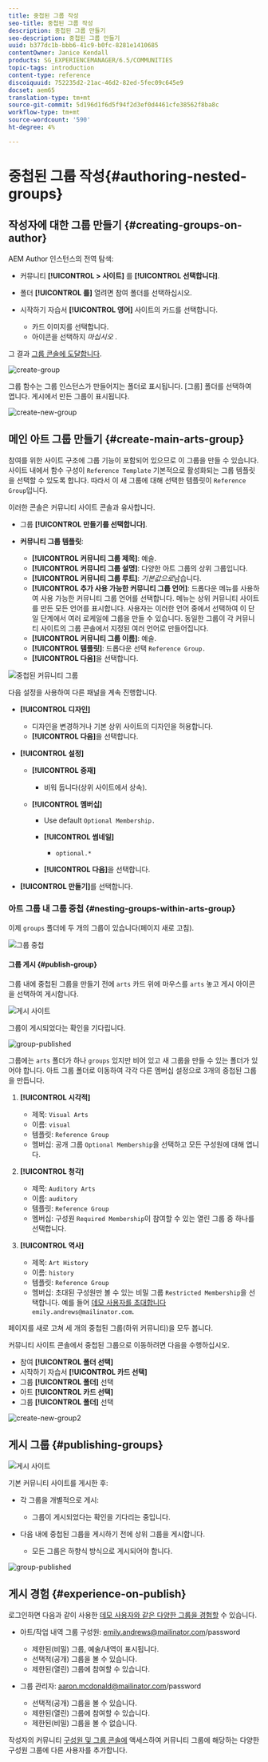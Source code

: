 ```yaml
---
title: 중첩된 그룹 작성
seo-title: 중첩된 그룹 작성
description: 중첩된 그룹 만들기
seo-description: 중첩된 그룹 만들기
uuid: b377dc1b-bbb6-41c9-b0fc-8281e1410685
contentOwner: Janice Kendall
products: SG_EXPERIENCEMANAGER/6.5/COMMUNITIES
topic-tags: introduction
content-type: reference
discoiquuid: 752235d2-21ac-46d2-82ed-5fec09c645e9
docset: aem65
translation-type: tm+mt
source-git-commit: 5d196d1f6d5f94f2d3ef0d4461cfe38562f8ba8c
workflow-type: tm+mt
source-wordcount: '590'
ht-degree: 4%

---
```



# 중첩된 그룹 작성{#authoring-nested-groups}

## 작성자에 대한 그룹 만들기 {#creating-groups-on-author}

AEM Author 인스턴스의 전역 탐색:

* 커뮤니티 **[!UICONTROL > 사이트]** 를 **[!UICONTROL 선택합니다]**.
* 폴더 **[!UICONTROL 를]** 열려면 참여 폴더를 선택하십시오.
* 시작하기 자습서 **[!UICONTROL 영어]** 사이트의 카드를 선택합니다.

   * 카드 이미지를 선택합니다.
   * 아이콘을 선택하지 *마십시오* .

그 결과 [그룹 콘솔에 도달합니다](/help/communities/groups.md).

![create-group](assets/create-group.png)

그룹 함수는 그룹 인스턴스가 만들어지는 폴더로 표시됩니다. [그룹] 폴더를 선택하여 엽니다. 게시에서 만든 그룹이 표시됩니다.

![create-new-group](assets/create-new-group.png)

## 메인 아트 그룹 만들기 {#create-main-arts-group}

참여를 위한 사이트 구조에 그룹 기능이 포함되어 있으므로 이 그룹을 만들 수 있습니다. 사이트 내에서 함수 구성이 `Reference Template` 기본적으로 활성화되는 그룹 템플릿을 선택할 수 있도록 합니다. 따라서 이 새 그룹에 대해 선택한 템플릿이 `Reference Group`입니다.

이러한 콘솔은 커뮤니티 사이트 콘솔과 유사합니다.

* 그룹 **[!UICONTROL 만들기를 선택합니다]**.

* **커뮤니티 그룹 템플릿**:

   * **[!UICONTROL 커뮤니티 그룹 제목]**: 예술.
   * **[!UICONTROL 커뮤니티 그룹 설명]**: 다양한 아트 그룹의 상위 그룹입니다.
   * **[!UICONTROL 커뮤니티 그룹 루트]**: *기본값으로*&#x200B;남습니다.
   * **[!UICONTROL 추가 사용 가능한 커뮤니티 그룹 언어]**: 드롭다운 메뉴를 사용하여 사용 가능한 커뮤니티 그룹 언어를 선택합니다. 메뉴는 상위 커뮤니티 사이트를 만든 모든 언어를 표시합니다. 사용자는 이러한 언어 중에서 선택하여 이 단일 단계에서 여러 로케일에 그룹을 만들 수 있습니다. 동일한 그룹이 각 커뮤니티 사이트의 그룹 콘솔에서 지정된 여러 언어로 만들어집니다.
   * **[!UICONTROL 커뮤니티 그룹 이름]**: 예술.
   * **[!UICONTROL 템플릿]**: 드롭다운 선택 `Reference Group.`
   * **[!UICONTROL 다음]**&#x200B;을 선택합니다.

![중첩된 커뮤니티 그룹](assets/parent-to-nestedgroup.png)

다음 설정을 사용하여 다른 패널을 계속 진행합니다.

* **[!UICONTROL 디자인]**

   * 디자인을 변경하거나 기본 상위 사이트의 디자인을 허용합니다.
   * **[!UICONTROL 다음]**&#x200B;을 선택합니다.

* **[!UICONTROL 설정]**

   * **[!UICONTROL 중재]**

      * 비워 둡니다(상위 사이트에서 상속).
   * **[!UICONTROL 멤버십]**

      * Use default `Optional Membership.`

      * **[!UICONTROL 썸네일]**
         * `optional.*`
      * **[!UICONTROL 다음]**&#x200B;을 선택합니다.



* **[!UICONTROL 만들기]**&#x200B;를 선택합니다.

### 아트 그룹 내 그룹 중첩 {#nesting-groups-within-arts-group}

이제 `groups` 폴더에 두 개의 그룹이 있습니다(페이지 새로 고침).

![그룹 중첩](assets/create-community-group.png)

#### 그룹 게시 {#publish-group}

그룹 내에 중첩된 그룹을 만들기 전에 `arts` 카드 위에 마우스를 `arts` 놓고 게시 아이콘을 선택하여 게시합니다.

![게시 사이트](assets/publish-site.png)

그룹이 게시되었다는 확인을 기다립니다.

![group-published](assets/group-published.png)

그룹에는 `arts` 폴더가 하나 `groups` 있지만 비어 있고 새 그룹을 만들 수 있는 폴더가 있어야 합니다. 아트 그룹 폴더로 이동하여 각각 다른 멤버십 설정으로 3개의 중첩된 그룹을 만듭니다.

1. **[!UICONTROL 시각적]**

   * 제목: `Visual Arts`
   * 이름: `visual`
   * 템플릿: `Reference Group`
   * 멤버십: 공개 그룹 `Optional Membership`을 선택하고 모든 구성원에 대해 엽니다.

1. **[!UICONTROL 청각]**

   * 제목: `Auditory Arts`
   * 이름: `auditory`
   * 템플릿: `Reference Group`
   * 멤버십: 구성원 `Required Membership`이 참여할 수 있는 열린 그룹 중 하나를 선택합니다.

1. **[!UICONTROL 역사]**

   * 제목: `Art History`
   * 이름: `history`
   * 템플릿: `Reference Group`
   * 멤버십: 초대된 구성원만 볼 수 있는 비밀 그룹 `Restricted Membership`을 선택합니다. 예를 들어 [데모 사용자를 초대합니다](/help/communities/tutorials.md#demo-users) `emily.andrews@mailinator.com`.

페이지를 새로 고쳐 세 개의 중첩된 그룹(하위 커뮤니티)을 모두 봅니다.

커뮤니티 사이트 콘솔에서 중첩된 그룹으로 이동하려면 다음을 수행하십시오.

* 참여 **[!UICONTROL 폴더 선택]**
* 시작하기 자습서 **[!UICONTROL 카드 선택]**
* 그룹 **[!UICONTROL 폴더]** 선택
* 아트 **[!UICONTROL 카드 선택]**
* 그룹 **[!UICONTROL 폴더]** 선택

![create-new-group2](assets/create-new-group2.png)

## 게시 그룹 {#publishing-groups}

![게시 사이트](assets/publish-site.png)

기본 커뮤니티 사이트를 게시한 후:

* 각 그룹을 개별적으로 게시:

   * 그룹이 게시되었다는 확인을 기다리는 중입니다.

* 다음 내에 중첩된 그룹을 게시하기 전에 상위 그룹을 게시합니다.

   * 모든 그룹은 하향식 방식으로 게시되어야 합니다.

![group-published](assets/group-published.png)

## 게시 경험 {#experience-on-publish}

로그인하면 다음과 같이 사용한 [데모 사용자와 같은 다양한 그룹을 경험할](/help/communities/tutorials.md#demo-users) 수 있습니다.

* 아트/작업 내역 그룹 구성원: emily.andrews@mailinator.com/password
   * 제한된(비밀) 그룹, 예술/내역이 표시됩니다.
   * 선택적(공개) 그룹을 볼 수 있습니다.
   * 제한된(열린) 그룹에 참여할 수 있습니다.

* 그룹 관리자: aaron.mcdonald@mailinator.com/password

   * 선택적(공개) 그룹을 볼 수 있습니다.
   * 제한된(열린) 그룹에 참여할 수 있습니다.
   * 제한된(비밀) 그룹을 볼 수 없습니다.

작성자의 커뮤니티 [구성원 및 그룹 콘솔에](/help/communities/members.md) 액세스하여 커뮤니티 그룹에 해당하는 다양한 구성원 그룹에 다른 사용자를 추가합니다.

